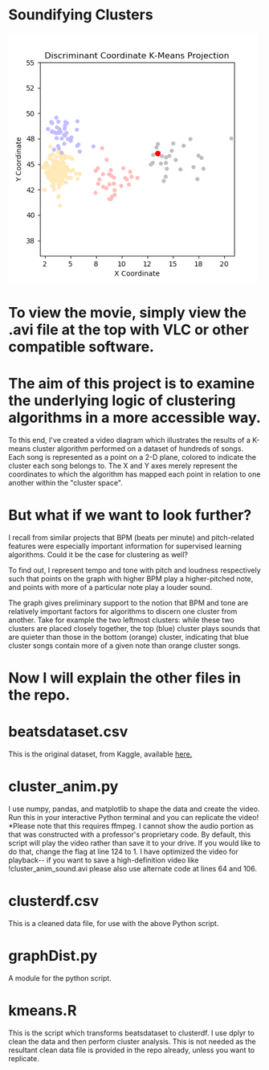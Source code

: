 # Soundifying Clusters

![](movie.png)

# To view the movie, simply view the .avi file at the top with VLC or other compatible software.

# The aim of this project is to examine the underlying logic of clustering algorithms in a more accessible way.

To this end, I've created a video diagram which illustrates the results of a K-means cluster algorithm performed on a dataset of hundreds of songs. Each song is represented as a point on a 2-D plane, colored to indicate the cluster each song belongs to. The X and Y axes merely represent the coordinates to which the algorithm has mapped each point in relation to one another within the "cluster space".

# But what if we want to look further?

I recall from similar projects that BPM (beats per minute) and pitch-related features were especially important information for supervised learning algorithms. Could it be the case for clustering as well?

To find out, I represent tempo and tone with pitch and loudness respectively such that points on the graph with higher BPM play a higher-pitched note, and points with more of a particular note play a louder sound.

The graph gives preliminary support to the notion that BPM and tone are relatively important factors for algorithms to discern one cluster from another. Take for example the two leftmost clusters: while these two clusters are placed closely together, the top (blue) cluster plays sounds that are quieter than those in the bottom (orange) cluster, indicating that blue cluster songs contain more of a given note than orange cluster songs.

# Now I will explain the other files in the repo.

# beatsdataset.csv
This is the original dataset, from Kaggle, available [here.](https://www.kaggle.com/caparrini/beatsdataset)

# cluster_anim.py
I use numpy, pandas, and matplotlib to shape the data and create the video. Run this in your interactive Python terminal and you can replicate the video! *Please note that this requires ffmpeg. I cannot show the audio portion as that was constructed with a professor's proprietary code. By default, this script will play the video rather than save it to your drive. If you would like to do that, change the flag at line 124 to 1. I have optimized the video for playback-- if you want to save a high-definition video like !cluster_anim_sound.avi please also use alternate code at lines 64 and 106.

# clusterdf.csv
This is a cleaned data file, for use with the above Python script.

# graphDist.py
A module for the python script.

# kmeans.R
This is the script which transforms beatsdataset to clusterdf. I use dplyr to clean the data and then perform cluster analysis. This is not needed as the resultant clean data file is provided in the repo already, unless you want to replicate.



